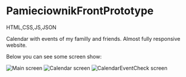 # PamieciownikFrontPrototype
HTML,CSS,JS,JSON

Calendar with events of my familly and friends.
Almost fully responsive website.

Below you can see some screen show:

![Main screen](https://github.com/Kryniek/PamieciownikFrontPrototype/blob/master/src/img/readme/MainScreen.png)
![Calendar screen](https://github.com/Kryniek/PamieciownikFrontPrototype/blob/master/src/img/readme/Calendar.png)
![CalendarEventCheck screen](https://github.com/Kryniek/PamieciownikFrontPrototype/blob/master/src/img/readme/CalendarEventCheck.png)
